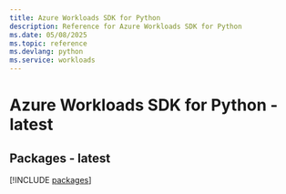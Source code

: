 ```yaml
---
title: Azure Workloads SDK for Python
description: Reference for Azure Workloads SDK for Python
ms.date: 05/08/2025
ms.topic: reference
ms.devlang: python
ms.service: workloads
---
```

# Azure Workloads SDK for Python - latest
## Packages - latest
[!INCLUDE [packages](workloads-index.md)]